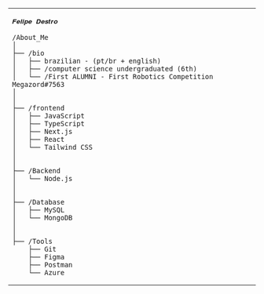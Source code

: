 <table>
  <tr>
    <td style="width: 50%; vertical-align: top;">
      <p style="font-family: monospace; font-size: 16px;">
       
    𝑭𝒆𝒍𝒊𝒑𝒆 𝑫𝒆𝒔𝒕𝒓𝒐

  </p>

    /About_Me
    │
    ├── /bio
    │   ├── brazilian - (pt/br + english)
    │   ├── /computer science undergraduated (6th)
    │   └── /First ALUMNI - First Robotics Competition Megazord#7563
    │
    │ 
    ├── /frontend
    │   ├── JavaScript
    │   ├── TypeScript
    │   ├── Next.js
    │   ├── React
    │   └── Tailwind CSS
    │
    │
    ├── /Backend
    │   └── Node.js
    │
    │
    ├── /Database
    │   ├── MySQL
    │   └── MongoDB  
    │
    │
    ├── /Tools
        ├── Git
        ├── Figma    
        ├── Postman
        └── Azure     
  </tr>
</table>
